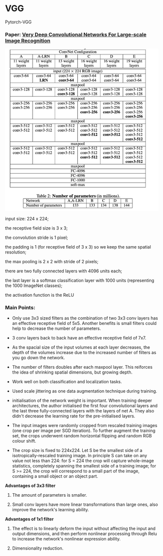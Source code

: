 # VGG
Pytorch-VGG

### Paper: [Very Deep Convolutional Networks For Large-scale Image Recognition](https://github.com/YYingH/CNN_Pytorch_Implementation/blob/master/VGG/img/VGG.pdf)

![Structure](img/VGG.jpg)



input size: 224 x 224;

the receptive field size is 3 x 3;

the convolution stride is 1 pixel;

the padding is 1 (for receptive field of 3 x 3) so we keep the same spatial resolution;

the max pooling is 2 x 2 with stride of 2 pixels;

there are two fully connected layers with 4096 units each;

the last layer is a softmax classification layer with 1000 units (representing the 1000 ImageNet classes);

the activation function is the ReLU


### Main Points:

- Only use 3x3 sized filters as the combination of two 3x3 conv layers has an effective receptive field of 5x5. Another benefits is small filters could help to decrease the number of parameters. 

- 3 conv layers back to back have an effective receptive field of 7x7.

- As the spacial size of the input volumes at each layer decreases, the depth of the volumes increase due to the increased number of filters as you go down the network.

- The number of filters doubles after each maxpool layer. This reiforces the idea of shrinking spatial dimensions, but growing depth.

- Work well on both classification and localization tasks.

- Used scale jittering as one data augmentation technique during training.

- initialisation of the network weight is important. When training deeper architectures, the author initialised the first four convolutional layers and the last three fully-connected layers with the layers of net A. They also didn't decrease the learning rate for the pre-initialised layers.

- The input images were randomly cropped from rescaled training images (one crop per image per SGD iteration). To further augment the training set, the crops underwent random horizontal flipping and random RGB colour shift. 

- The crop size is fixed to 224x224. Let S be the smallest side of a isotropically-rescaled training image. In principle S can take on any value not less than 224: for S = 224 the crop will capture whole-image statistics, completely spanning the smallest side of a training image; for S >= 224, the crop will correspond to a small part of the image, containing a small object or an object part.

**Advantages of 3x3 filter**

1. The amount of parameters is smaller.

2. Small conv layers have more linear transformations than large ones, also improve the network's learning ability.

**Advantages of 1x1 filter**

1. The effect is to linearly deform the input without affecting the input and output dimensions, and then perform nonlinear processing through Relu to increase the network's nonlinear expression ability.

2. Dimensionality reduction.




